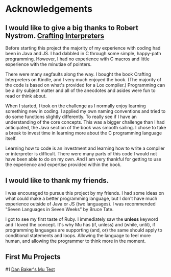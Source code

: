 # Acknowledgements

## I would like to give a big thanks to Robert Nystrom. [Crafting Interpreters](https://craftinginterpreters.com/)
Before starting this project the majority of my experience with coding had been in Java and JS. I had dabbled in C through some simple, happy-path programming. However, I had no experience with C macros and little experience with the minutiae of pointers. 

There were many segfaults along the way. I bought the book Crafting Interpreters on Kindle, and I very much enjoyed the book. (The majority of the code is based on what's provided for a Lox compiler.) Programming can be a dry subject matter and all of the anecdotes and asides were fun to read or think about.

When I started, I took on the challenge as I normally enjoy learning something new in coding. I applied my own naming conventions and tried to do some functions slightly differently. To really see if I have an understanding of the core concepts. This was a bigger challenge than I had anticipated, the Java section of the book was smooth sailing. I chose to take a break to invest time in learning more about the C programming language itself. 

Learning how to code is an investment and learning how to write a compiler or interpreter is difficult. There were many parts of this code I would not have been able to do on my own. And I am very thankful for getting to use the experience and expertise provided within the book.

## I would like to thank my friends.
I was encouraged to pursue this project by my friends. I had some ideas on what could make a better programming language, but I don't have much experience outside of Java or JS (two languages). I was recommended "Seven Languages in Seven Weeks" by Bruce Tate.

I got to see my first taste of Ruby. I immediately saw the **unless** keyword and I loved the concept. It's why Mu has (if, unless) and (while, until), if programming languages are supporting (and, or) the same should apply to conditional statements and loops. Allowing the language to feel more human, and allowing the programmer to think more in the moment.

## First Mu Projects
#1 [Dan Baker's Mu Test](https://github.com/djacu/mulang-test)

